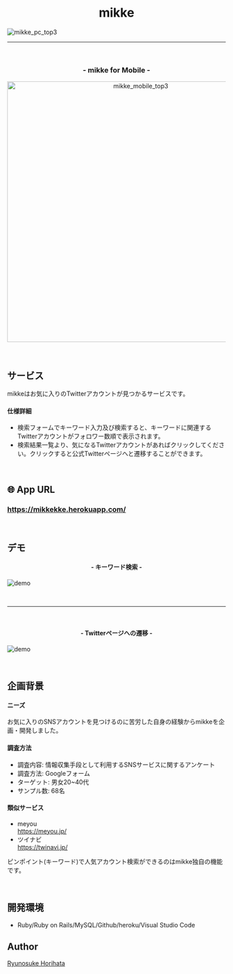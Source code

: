 <h1 align="center">mikke</h1>

<img alt="mikke_pc_top3" src="https://user-images.githubusercontent.com/64205946/86460653-b8ea5b80-bd63-11ea-8d9d-50263463c6fb.png">

<br />

-----------------------------------------

<br />

<h3 align="center">- mikke for Mobile -</h3>
<p align="center">
<img height="600" alt="mikke_mobile_top3" src="https://user-images.githubusercontent.com/64205946/86460874-19799880-bd64-11ea-8150-d8528ffd8802.png">
</p>

<br />

## サービス
mikkeはお気に入りのTwitterアカウントが見つかるサービスです。


#### 仕様詳細
 - 検索フォームでキーワード入力及び検索すると、キーワードに関連するTwitterアカウントがフォロワー数順で表示されます。
 - 検索結果一覧より、気になるTwitterアカウントがあればクリックしてください。クリックすると公式Twitterページへと遷移することができます。

<br />

## 🌐 App URL

### **https://mikkekke.herokuapp.com/**  

<br />

## デモ
<h4 align="center">- キーワード検索 -</h4>

![demo](https://gyazo.com/928b018c4f5b763c3b95e8100aaa0e8f/raw)

<br />

-----------------------------------------

<br />

<h4 align="center">- Twitterページへの遷移 -</h4>

![demo](https://gyazo.com/8066d63bec91ff75b37eaf9120e4cb5b/raw)

<br />

## 企画背景
#### ニーズ
お気に入りのSNSアカウントを見つけるのに苦労した自身の経験からmikkeを企画・開発しました。

#### 調査方法
 - 調査内容: 情報収集手段として利用するSNSサービスに関するアンケート<br>
 - 調査方法: Googleフォーム<br>
 - ターゲット: 男女20~40代<br>
 - サンプル数: 68名<br>

#### 類似サービス
 - meyou<br>
https://meyou.jp/<br>
 - ツイナビ<br>
https://twinavi.jp/<br>

ピンポイント(キーワード)で人気アカウント検索ができるのはmikke独自の機能です。

<br />

## 開発環境
- Ruby/Ruby on Rails/MySQL/Github/heroku/Visual Studio Code

## Author

[Ryunosuke Horihata](https://github.com/RyunosukeHorihata)
